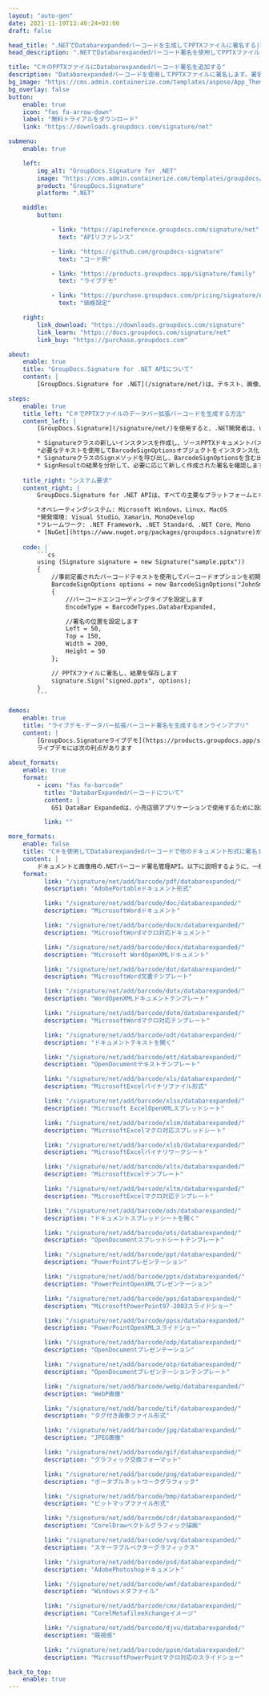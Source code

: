 ```yaml
---
layout: "auto-gen"
date: 2021-11-10T13:40:24+03:00
draft: false

head_title: ".NETでDatabarexpandedバーコードを生成してPPTXファイルに署名する|署名文書"
head_description: ".NETでDatabarexpandedバーコード署名を使用してPPTXファイルに署名する-人気のあるビジネスドキュメントや画像ファイル形式にバーコードを追加する."

title: "C＃のPPTXファイルにDatabarexpandedバーコード署名を追加する"
description: "Databarexpandedバーコードを使用してPPTXファイルに署名します。署名プロパティを操作し、ニーズに合ったドキュメント内で高度な署名オプションを設定します."
bg_image: "https://cms.admin.containerize.com/templates/aspose/App_Themes/V3/images/bg/header1.png"
bg_overlay: false
button:
    enable: true
    icon: "fas fa-arrow-down"
    label: "無料トライアルをダウンロード"
    link: "https://downloads.groupdocs.com/signature/net"

submenu:
    enable: true

    left:
        img_alt: "GroupDocs.Signature for .NET"
        image: "https://cms.admin.containerize.com/templates/groupdocs/images/product-logos/90x90-noborder/groupdocs-signature-net.png"
        product: "GroupDocs.Signature"
        platform: ".NET"

    middle:
        button:

            - link: "https://apireference.groupdocs.com/signature/net"
              text: "APIリファレンス"

            - link: "https://github.com/groupdocs-signature"
              text: "コード例"

            - link: "https://products.groupdocs.app/signature/family"
              text: "ライブデモ"

            - link: "https://purchase.groupdocs.com/pricing/signature/net"
              text: "価格設定"

    right:
        link_download: "https://downloads.groupdocs.com/signature"
        link_learn: "https://docs.groupdocs.com/signature/net"
        link_buy: "https://purchase.groupdocs.com"

about:
    enable: true
    title: "GroupDocs.Signature for .NET APIについて"
    content: |
        [GroupDocs.Signature for .NET](/signature/net/)は、テキスト、画像、バーコード、スタンプ、フォームフィールド、QRコード、メタデータなどのさまざまな署名タイプを使用してデジタルドキュメントに電子署名するネイティブ.NETAPIです。ユーザーは、PDF、Microsoft Word、Excelワークシート、PowerPointプレゼンテーション、Adobe Photoshop、メタファイル、および画像ファイル形式内のデジタル署名を追加、編集、検証、削除、および検索でき、必要に応じて署名プロパティをカスタマイズするための追加サポートがあります。

steps:
    enable: true
    title_left: "C＃でPPTXファイルのデータバー拡張バーコードを生成する方法"
    content_left: |
        [GroupDocs.Signature](/signature/net/)を使用すると、.NET開発者は、いくつかの簡単な手順を実行することで、アプリケーション内のPPTXファイルにDatabarexpandedバーコードを簡単に追加できます。

        * Signatureクラスの新しいインスタンスを作成し、ソースPPTXドキュメントパスをコンストラクターパラメーターとして渡します。
        *必要なテキストを使用してBarcodeSignOptionsオブジェクトをインスタンス化し、EncodeTypeプロパティをDatabarExpandedに設定します。
        * SignatureクラスのSignメソッドを呼び出し、BarcodeSignOptionsを含む出力PPTXファイル名を渡します。
        * SignResultの結果を分析して、必要に応じて新しく作成された署名を確認します。
        
    title_right: "システム要求"
    content_right: |
        GroupDocs.Signature for .NET APIは、すべての主要なプラットフォームとオペレーティングシステムでサポートされています。以下のコードを実行する前に、システムに次の前提条件がインストールされていることを確認してください。

        *オペレーティングシステム: Microsoft Windows、Linux、MacOS
        *開発環境: Visual Studio、Xamarin、MonoDevelop
        *フレームワーク: .NET Framework、.NET Standard、.NET Core、Mono
        * [NuGet](https://www.nuget.org/packages/groupdocs.signature)からGroupDocs.Signaturefor.NETの最新バージョンをダウンロードします
        
    code: |
        ```cs
        using (Signature signature = new Signature("sample.pptx"))
        {
            //事前定義されたバーコードテキストを使用してバーコードオプションを初期化します
            BarcodeSignOptions options = new BarcodeSignOptions("JohnSmith")
            {
                //バーコードエンコーディングタイプを設定します
                EncodeType = BarcodeTypes.DatabarExpanded,

                //署名の位置を設定します
                Left = 50,
                Top = 150,
                Width = 200,
                Height = 50
            };

            // PPTXファイルに署名し、結果を保存します 
            signature.Sign("signed.pptx", options);
        }
        ```
        
demos:
    enable: true
    title: "ライブデモ-データバー拡張バーコード署名を生成するオンラインアプリ"
    content: |
        [GroupDocs.Signatureライブデモ](https://products.groupdocs.app/signature/family)サイトにアクセスして、DatabarexpandedバーコードをPPTXファイルに今すぐ追加してください。  
        ライブデモには次の利点があります
        
about_formats:
    enable: true
    format:
        - icon: "fas fa-barcode"
          title: "DatabarExpandedバーコードについて"
          content: |
            GS1 DataBar Expandedは、小売店頭アプリケーションで使用するために設計された4つのDataBarシンボルの1つです。 「全方向性」はシンボル名に含まれていませんが、GS1DataBarExpandedは全方向性で読み取ることができます。

          link: ""

more_formats:
    enable: false
    title: "C＃を使用してDatabarexpandedバーコードで他のドキュメント形式に署名する"
    content: |
        ドキュメントと画像用の.NETバーコード署名管理API。以下に説明するように、一般的なファイル形式のいくつかにバーコード署名を追加します。
    format: 
          link: "/signature/net/add/barcode/pdf/databarexpanded/"
          description: "AdobePortableドキュメント形式"

          link: "/signature/net/add/barcode/doc/databarexpanded/"
          description: "MicrosoftWordドキュメント"

          link: "/signature/net/add/barcode/docm/databarexpanded/"
          description: "MicrosoftWordマクロ対応ドキュメント"

          link: "/signature/net/add/barcode/docx/databarexpanded/"
          description: "Microsoft WordOpenXMLドキュメント"

          link: "/signature/net/add/barcode/dot/databarexpanded/"
          description: "MicrosoftWord文書テンプレート"

          link: "/signature/net/add/barcode/dotx/databarexpanded/"
          description: "WordOpenXMLドキュメントテンプレート"

          link: "/signature/net/add/barcode/dotm/databarexpanded/"
          description: "MicrosoftWordマクロ対応テンプレート"       

          link: "/signature/net/add/barcode/odt/databarexpanded/"
          description: "ドキュメントテキストを開く"

          link: "/signature/net/add/barcode/ott/databarexpanded/"
          description: "OpenDocumentテキストテンプレート"

          link: "/signature/net/add/barcode/xls/databarexpanded/"
          description: "MicrosoftExcelバイナリファイル形式"

          link: "/signature/net/add/barcode/xlsx/databarexpanded/"
          description: "Microsoft ExcelOpenXMLスプレッドシート"

          link: "/signature/net/add/barcode/xlsm/databarexpanded/"
          description: "MicrosoftExcelマクロ対応スプレッドシート"

          link: "/signature/net/add/barcode/xlsb/databarexpanded/"
          description: "MicrosoftExcelバイナリワークシート"

          link: "/signature/net/add/barcode/xltx/databarexpanded/"
          description: "MicrosoftExcelテンプレート"

          link: "/signature/net/add/barcode/xltm/databarexpanded/"
          description: "MicrosoftExcelマクロ対応テンプレート"

          link: "/signature/net/add/barcode/ods/databarexpanded/"
          description: "ドキュメントスプレッドシートを開く"

          link: "/signature/net/add/barcode/ots/databarexpanded/"
          description: "OpenDocumentスプレッドシートテンプレート"

          link: "/signature/net/add/barcode/ppt/databarexpanded/"
          description: "PowerPointプレゼンテーション"

          link: "/signature/net/add/barcode/pptx/databarexpanded/"
          description: "PowerPointOpenXMLプレゼンテーション"

          link: "/signature/net/add/barcode/pps/databarexpanded/"
          description: "MicrosoftPowerPoint97-2003スライドショー"

          link: "/signature/net/add/barcode/ppsx/databarexpanded/"
          description: "PowerPointOpenXMLスライドショー"                              

          link: "/signature/net/add/barcode/odp/databarexpanded/"
          description: "OpenDocumentプレゼンテーション"

          link: "/signature/net/add/barcode/otp/databarexpanded/"
          description: "OpenDocumentプレゼンテーションテンプレート"

          link: "/signature/net/add/barcode/webp/databarexpanded/"
          description: "WebP画像"

          link: "/signature/net/add/barcode/tif/databarexpanded/"
          description: "タグ付き画像ファイル形式"

          link: "/signature/net/add/barcode/jpg/databarexpanded/"
          description: "JPEG画像"

          link: "/signature/net/add/barcode/gif/databarexpanded/"
          description: "グラフィック交換フォーマット"

          link: "/signature/net/add/barcode/png/databarexpanded/"
          description: "ポータブルネットワークグラフィック"

          link: "/signature/net/add/barcode/bmp/databarexpanded/"
          description: "ビットマップファイル形式"

          link: "/signature/net/add/barcode/cdr/databarexpanded/"
          description: "CorelDrawベクトルグラフィック描画"

          link: "/signature/net/add/barcode/svg/databarexpanded/"
          description: "スケーラブルベクターグラフィックス"

          link: "/signature/net/add/barcode/psd/databarexpanded/"
          description: "AdobePhotoshopドキュメント"

          link: "/signature/net/add/barcode/wmf/databarexpanded/"
          description: "Windowsメタファイル"        

          link: "/signature/net/add/barcode/cmx/databarexpanded/"
          description: "CorelMetafileeXchangeイメージ"

          link: "/signature/net/add/barcode/djvu/databarexpanded/"
          description: "既視感"

          link: "/signature/net/add/barcode/ppsm/databarexpanded/"
          description: "MicrosoftPowerPointマクロ対応のスライドショー"

back_to_top:
    enable: true
---
```

